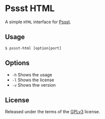 Pssst HTML
==========
A simple `HTML` interface for [Pssst](https://github.com/cuhsat/pssst).

Usage
-----
```
$ pssst-html [option|port]
```

Options
-------
* `-h` Shows the usage
* `-l` Shows the license
* `-v` Shows thw version

License
-------
Released under the terms of the [GPLv3](LICENSE) license.